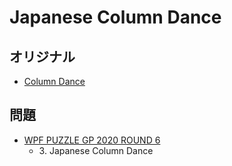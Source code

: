 # Japanese Column Dance

## オリジナル
- [Column Dance](columndance.md)

## 問題
- [WPF PUZZLE GP 2020 ROUND 6](../questions/wpfpgp2020-6.md)
	- 3\. Japanese Column Dance
